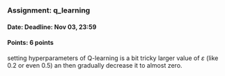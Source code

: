 ### Assignment: q_learning
#### Date: Deadline: Nov 03, 23:59
#### Points: 6 points


setting hyperparameters of Q-learning is a bit tricky 
larger value of $ε$ (like 0.2 or even 0.5) an then gradually decrease it to almost zero.
